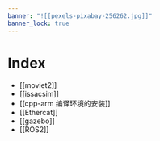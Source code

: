 ```yaml
---
banner: "![[pexels-pixabay-256262.jpg]]"
banner_lock: true
---
```

# Index
- [[moviet2]]
- [[issacsim]]
- [[cpp-arm 编译环境的安装]]
- [[Ethercat]]
- [[gazebo]]
- [[ROS2]]
